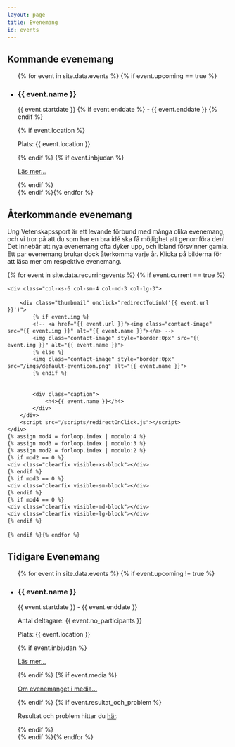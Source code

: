 ```yaml
---
layout: page
title: Evenemang
id: events
---
```


## Kommande evenemang
<ul>
{% for event in site.data.events %} {% if event.upcoming == true %}
<li>
    <h3> {{ event.name }} </h3>
    <p> {{ event.startdate }} {% if event.enddate %} - {{ event.enddate }} {% endif %} </p>
    {% if event.location %}
    <p> Plats: {{ event.location }} </p>
    {% endif %}
    {% if event.inbjudan %}
    <p><a href="{{ event.inbjudan }}" >Läs mer...</a></p>
    {% endif %}
</li>
{% endif %}{% endfor %}
</ul>


## Återkommande evenemang
Ung Vetenskapssport är ett levande förbund med många olika evenemang, och vi tror på att du som har en bra idé ska få möjlighet att genomföra den! Det innebär att nya evenemang ofta dyker upp, och ibland försvinner gamla. Ett par evenemang brukar dock återkomma varje år. Klicka på bilderna för att läsa mer om respektive evenemang.

<!-- Idea: make it similar to styrelsen (grid) but an event-image and title only -->
<div class="row">
    {% for event in site.data.recurringevents %} {% if event.current == true %}

    <div class="col-xs-6 col-sm-4 col-md-3 col-lg-3">
    
        <div class="thumbnail" onclick="redirectToLink('{{ event.url }}')">
            {% if event.img %}
            <!-- <a href="{{ event.url }}"><img class="contact-image" src="{{ event.img }}" alt="{{ event.name }}"></a> -->
            <img class="contact-image" style="border:0px" src="{{ event.img }}" alt="{{ event.name }}">
            {% else %} 
            <img class="contact-image" style="border:0px" src="/imgs/default-eventicon.png" alt="{{ event.name }}">
            {% endif %}


            <div class="caption">
                <h4>{{ event.name }}</h4>
            </div>
        </div>
        <script src="/scripts/redirectOnClick.js"></script>
    </div>
    {% assign mod4 = forloop.index | modulo:4 %}
    {% assign mod3 = forloop.index | modulo:3 %}
    {% assign mod2 = forloop.index | modulo:2 %}
    {% if mod2 == 0 %}
    <div class="clearfix visible-xs-block"></div>
    {% endif %}
    {% if mod3 == 0 %}
    <div class="clearfix visible-sm-block"></div>
    {% endif %}
    {% if mod4 == 0 %}
    <div class="clearfix visible-md-block"></div>
    <div class="clearfix visible-lg-block"></div>
    {% endif %}

    {% endif %}{% endfor %}
</div>


## Tidigare Evenemang
<ul>
{% for event in site.data.events %} {% if event.upcoming != true %}
<li>
    <h3> {{ event.name }} </h3>
    <p> {{ event.startdate }} - {{ event.enddate }} </p>
    <p> Antal deltagare: {{ event.no_participants }} </p>
    <p> Plats: {{ event.location }} </p>
    {% if event.inbjudan %}
    <p><a href="{{ event.inbjudan }}" >Läs mer...</a></p>
    {% endif %}
    {% if event.media %}
    <p><a href="{{ event.media }}" >Om evenemanget i media...</a></p>
    {% endif %}
    {% if event.resultat_och_problem %}
    <p> Resultat och problem hittar du <a href="{{ event.resultat_och_problem }}" >här</a>.</p>
    {% endif %}
</li>
{% endif %}{% endfor %}
</ul>

